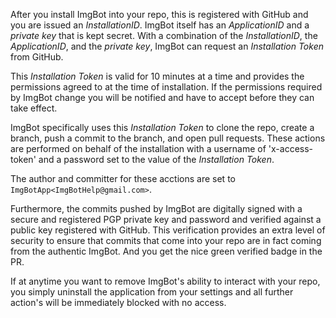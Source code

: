 After you install ImgBot into your repo, this is registered with GitHub and you are issued an *InstallationID*. ImgBot itself has an *ApplicationID* and a *private key* that is kept secret. 
With a combination of the *InstallationID*, the *ApplicationID*, and the *private key*, ImgBot can request an *Installation Token* from GitHub. 

This *Installation Token* is valid for 10 minutes at a time and provides the permissions agreed to at the time of installation. If the permissions required by ImgBot change you will be notified and have to accept before they can take effect.

ImgBot specifically uses this *Installation Token* to clone the repo, create a branch, push a commit to the branch, and open pull requests. These actions are performed on behalf of the installation with a username of 'x-access-token' and a password set to the value of the *Installation Token*.

The author and committer for these acctions are set to `ImgBotApp<ImgBotHelp@gmail.com>`. 

Furthermore, the commits pushed by ImgBot are digitally signed with a secure and registered PGP private key and password and verified against a public key registered with GitHub. This verification provides an extra level of security to ensure that commits that come into your repo are in fact coming from the authentic ImgBot. And you get the nice green verified badge in the PR.

If at anytime you want to remove ImgBot's ability to interact with your repo, you simply uninstall the application from your settings and all further action's will be immediately blocked with no access.